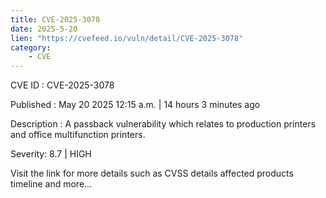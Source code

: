 ```yaml
---
title: CVE-2025-3078
date: 2025-5-20
lien: "https://cvefeed.io/vuln/detail/CVE-2025-3078"
category:
    - CVE
---
```


CVE ID : CVE-2025-3078

Published :  May 20
2025
12:15 a.m. | 14 hours
3 minutes ago

Description : A passback vulnerability which relates to production printers and office multifunction printers.

Severity: 8.7 | HIGH

Visit the link for more details
such as CVSS details
affected products
timeline
and more...
